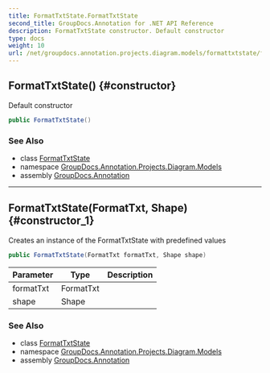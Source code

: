 ```yaml
---
title: FormatTxtState.FormatTxtState
second_title: GroupDocs.Annotation for .NET API Reference
description: FormatTxtState constructor. Default constructor
type: docs
weight: 10
url: /net/groupdocs.annotation.projects.diagram.models/formattxtstate/formattxtstate/
---
```

## FormatTxtState() {#constructor}

Default constructor

```csharp
public FormatTxtState()
```

### See Also

* class [FormatTxtState](../)
* namespace [GroupDocs.Annotation.Projects.Diagram.Models](../../formattxtstate/)
* assembly [GroupDocs.Annotation](../../../)

---

## FormatTxtState(FormatTxt, Shape) {#constructor_1}

Creates an instance of the FormatTxtState with predefined values

```csharp
public FormatTxtState(FormatTxt formatTxt, Shape shape)
```

| Parameter | Type | Description |
| --- | --- | --- |
| formatTxt | FormatTxt |  |
| shape | Shape |  |

### See Also

* class [FormatTxtState](../)
* namespace [GroupDocs.Annotation.Projects.Diagram.Models](../../formattxtstate/)
* assembly [GroupDocs.Annotation](../../../)


